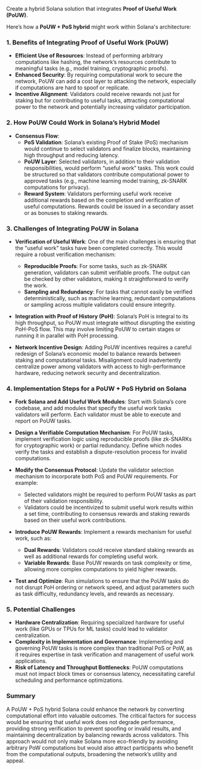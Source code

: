 Create a hybrid Solana solution that integrates **Proof of Useful Work (PoUW)**.

Here’s how a **PoUW + PoS hybrid** might work within Solana's architecture:

### 1. **Benefits of Integrating Proof of Useful Work (PoUW)**
- **Efficient Use of Resources**: Instead of performing arbitrary computations like hashing, the network’s resources contribute to meaningful tasks (e.g., model training, cryptographic proofs).
- **Enhanced Security**: By requiring computational work to secure the network, PoUW can add a cost layer to attacking the network, especially if computations are hard to spoof or replicate.
- **Incentive Alignment**: Validators could receive rewards not just for staking but for contributing to useful tasks, attracting computational power to the network and potentially increasing validator participation.

### 2. **How PoUW Could Work in Solana’s Hybrid Model**
- **Consensus Flow**:
    - **PoS Validation**: Solana’s existing Proof of Stake (PoS) mechanism would continue to select validators and finalize blocks, maintaining high throughput and reducing latency.
    - **PoUW Layer**: Selected validators, in addition to their validation responsibilities, would perform “useful work” tasks. This work could be structured so that validators contribute computational power to approved tasks (e.g., machine learning model training, zk-SNARK computations for privacy).
    - **Reward System**: Validators performing useful work receive additional rewards based on the completion and verification of useful computations. Rewards could be issued in a secondary asset or as bonuses to staking rewards.

### 3. **Challenges of Integrating PoUW in Solana**
- **Verification of Useful Work**: One of the main challenges is ensuring that the "useful work" tasks have been completed correctly. This would require a robust verification mechanism:
    - **Reproducible Proofs**: For some tasks, such as zk-SNARK generation, validators can submit verifiable proofs. The output can be checked by other validators, making it straightforward to verify the work.
    - **Sampling and Redundancy**: For tasks that cannot easily be verified deterministically, such as machine learning, redundant computations or sampling across multiple validators could ensure integrity.

- **Integration with Proof of History (PoH)**: Solana’s PoH is integral to its high throughput, so PoUW must integrate without disrupting the existing PoH-PoS flow. This may involve limiting PoUW to certain stages or running it in parallel with PoH processing.

- **Network Incentive Design**: Adding PoUW incentives requires a careful redesign of Solana’s economic model to balance rewards between staking and computational tasks. Misalignment could inadvertently centralize power among validators with access to high-performance hardware, reducing network security and decentralization.

### 4. **Implementation Steps for a PoUW + PoS Hybrid on Solana**

- **Fork Solana and Add Useful Work Modules**: Start with Solana’s core codebase, and add modules that specify the useful work tasks validators will perform. Each validator must be able to execute and report on PoUW tasks.

- **Design a Verifiable Computation Mechanism**: For PoUW tasks, implement verification logic using reproducible proofs (like zk-SNARKs for cryptographic work) or partial redundancy. Define which nodes verify the tasks and establish a dispute-resolution process for invalid computations.

- **Modify the Consensus Protocol**: Update the validator selection mechanism to incorporate both PoS and PoUW requirements. For example:
    - Selected validators might be required to perform PoUW tasks as part of their validation responsibility.
    - Validators could be incentivized to submit useful work results within a set time, contributing to consensus rewards and staking rewards based on their useful work contributions.

- **Introduce PoUW Rewards**: Implement a rewards mechanism for useful work, such as:
    - **Dual Rewards**: Validators could receive standard staking rewards as well as additional rewards for completing useful work.
    - **Variable Rewards**: Base PoUW rewards on task complexity or time, allowing more complex computations to yield higher rewards.

- **Test and Optimize**: Run simulations to ensure that the PoUW tasks do not disrupt PoH ordering or network speed, and adjust parameters such as task difficulty, redundancy levels, and rewards as necessary.

### 5. **Potential Challenges**
- **Hardware Centralization**: Requiring specialized hardware for useful work (like GPUs or TPUs for ML tasks) could lead to validator centralization.
- **Complexity in Implementation and Governance**: Implementing and governing PoUW tasks is more complex than traditional PoS or PoW, as it requires expertise in task verification and management of useful work applications.
- **Risk of Latency and Throughput Bottlenecks**: PoUW computations must not impact block times or consensus latency, necessitating careful scheduling and performance optimizations.

### Summary

A PoUW + PoS hybrid Solana could enhance the network by converting computational effort into valuable outcomes. The critical factors for success would be ensuring that useful work does not degrade performance, providing strong verification to prevent spoofing or invalid results, and maintaining decentralization by balancing rewards across validators. This approach would not only make Solana more eco-friendly by avoiding arbitrary PoW computations but would also attract participants who benefit from the computational outputs, broadening the network’s utility and appeal.
